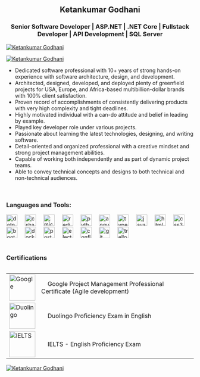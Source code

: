 <h2 align="center">Ketankumar Godhani</h2>
<h3 align="center">Senior Software Developer | ASP.NET | .NET Core | Fullstack Developer | API Development | SQL Server</h3>
<p align="left"><a href="https://github.com/godhaniketan"><img src="https://komarev.com/ghpvc/?username=godhaniketan&label=Profile%20views&color=0e75b6&style=flat" alt="Ketankumar Godhani" /></a></p>
<p align="left"> <a href="https://github.com/godhaniketan"><img src="https://github-profile-trophy.vercel.app/?username=godhaniketan" alt="Ketankumar Godhani" /></a> </p>

<p>
  <ul>
    <li>Dedicated software professional with 10+ years of strong hands-on experience with software architecture, design, and development.</li>
    <li>Architected, designed, developed, and deployed plenty of greenfield projects for USA, Europe, and Africa-based multibillion-dollar brands with 100% client satisfaction.</li>
    <li>Proven record of accomplishments of consistently delivering products with very high complexity and tight deadlines.</li>
    <li>Highly motivated individual with a can-do attitude and belief in leading by example.</li>
    <li>Played key developer role under various projects.</li>
    <li>Passionate about learning the latest technologies, designing, and writing software.</li>
    <li>Detail-oriented and organized professional with a creative mindset and strong project management abilities.</li>
    <li>Capable of working both independently and as part of dynamic project teams.</li>
    <li>Able to convey technical concepts and designs to both technical and non-technical audiences.</li>
  </ul>
</p>

<br>
<h3 align="left">Languages and Tools:</h3>
<div align="left">
  <a href="https://github.com/godhaniketan"><img src="https://cdn.jsdelivr.net/gh/devicons/devicon/icons/dotnetcore/dotnetcore-original.svg" height="30" alt="dotnetcore"  /></a>
  <a href="https://github.com/godhaniketan"><img width="12" /></a>
  <a href="https://github.com/godhaniketan"><img src="https://cdn.jsdelivr.net/gh/devicons/devicon/icons/csharp/csharp-original.svg" height="30" alt="csharp"  /></a>
  <a href="https://github.com/godhaniketan"><img width="12" /></a>
  <a href="https://github.com/godhaniketan"><img src="https://cdn.simpleicons.org/microsoftsqlserver/CC2927" height="30" alt="microsoftsqlserver"  /></a>
  <a href="https://github.com/godhaniketan"><img width="12" /></a>
  <a href="https://github.com/godhaniketan"><img src="https://skillicons.dev/icons?i=redis" height="30" alt="redis"  /></a>
  <a href="https://github.com/godhaniketan"><img width="12" /></a>
  <a href="https://github.com/godhaniketan"><img src="https://cdn.jsdelivr.net/gh/devicons/devicon/icons/python/python-original.svg" height="30" alt="python"  /></a>
  <a href="https://github.com/godhaniketan"><img width="12" /></a>
  <a href="https://github.com/godhaniketan"><img src="https://cdn.simpleicons.org/angular/DD0031" height="30" alt="angularjs"  /></a>
  <a href="https://github.com/godhaniketan"><img width="12" /></a>
  <a href="https://github.com/godhaniketan"><img src="https://cdn.jsdelivr.net/gh/devicons/devicon/icons/typescript/typescript-original.svg" height="30" alt="typescript"  /></a>
  <a href="https://github.com/godhaniketan"><img width="12" /></a>
  <a href="https://github.com/godhaniketan"><img src="https://cdn.jsdelivr.net/gh/devicons/devicon/icons/javascript/javascript-original.svg" height="30" alt="javascript"  /></a>
  <a href="https://github.com/godhaniketan"><img width="12" /></a>
  <a href="https://github.com/godhaniketan"><img src="https://cdn.jsdelivr.net/gh/devicons/devicon/icons/html5/html5-original.svg" height="30" alt="html5"  /></a>
  <a href="https://github.com/godhaniketan"><img width="12" /></a>
  <a href="https://github.com/godhaniketan"><img src="https://cdn.jsdelivr.net/gh/devicons/devicon/icons/css3/css3-original.svg" height="30" alt="css3"  /></a>
  <a href="https://github.com/godhaniketan"><img width="12" /></a>
  <a href="https://github.com/godhaniketan"><img src="https://cdn.simpleicons.org/bootstrap/7952B3" height="30" alt="bootstrap"  /></a>
  <a href="https://github.com/godhaniketan"><img width="12" /></a>
  <a href="https://github.com/godhaniketan"><img src="https://cdn.simpleicons.org/docker/2496ED" height="30" alt="docker"  /></a>
  <a href="https://github.com/godhaniketan"><img width="12" /></a>
  <a href="https://github.com/godhaniketan"><img src="https://cdn.simpleicons.org/postman/FF6C37" height="30" alt="postman"  /></a>
  <a href="https://github.com/godhaniketan"><img width="12" /></a>
  <a href="https://github.com/godhaniketan"><img src="https://skillicons.dev/icons?i=electron" height="30" alt="electron"  /></a>
  <a href="https://github.com/godhaniketan"><img width="12" /></a>
  <a href="https://github.com/godhaniketan"><img src="https://cdn.simpleicons.org/confluence/172B4D" height="30" alt="confluence"  /></a>
  <a href="https://github.com/godhaniketan"><img width="12" /></a>
  <a href="https://github.com/godhaniketan"><img src="https://cdn.simpleicons.org/git/F05032" height="30" alt="git"  /></a>
  <a href="https://github.com/godhaniketan"><img width="12" /></a>
  <a href="https://github.com/godhaniketan"><img src="https://cdn.simpleicons.org/trello/0052CC" height="30" alt="trello"  /></a>
</div>

<br>
<h3 align="left">Certifications</h3>
<table align="left" border="0" width=100%>
	<tr>
		<td>
			<a href="https://github.com/godhaniketan">
				<img width="70" height="70" src="https://img.icons8.com/color/48/google-logo.png" alt="Google"/>
			</a>
		</td>
		<td cellspacing="20">
			<div>&nbsp;&nbsp;&nbsp; Google Project Management Professional Certificate (Agile development)</div>
		</td>
	</tr>
	<tr>
		<td>
			<a href="https://github.com/godhaniketan">
				<img src="https://cdn.simpleicons.org/duolingo/78C900" height="70" alt="Duolingo">
			</a>
		</td>
		<td cellspacing="20">
			<div>&nbsp;&nbsp;&nbsp; Duolingo Proficiency Exam in English</div>
		</td>
	</tr>
	<tr>
		<td>
			<a href="https://github.com/godhaniketan">
				<img width="70" height="70" src="https://img.icons8.com/color/70/ielts.png" alt="IELTS"/>
			</a>
		</td>
		<td cellspacing="20">
			<div>&nbsp;&nbsp;&nbsp; IELTS - English Proficiency Exam</div>
		</td>
	</tr>
</table>

<br>



<div>
<p><a href="https://github.com/godhaniketan"><img align="center" src="https://github-readme-streak-stats.herokuapp.com/?user=godhaniketan&" alt="Ketankumar Godhani" /></a></p>
</div>


